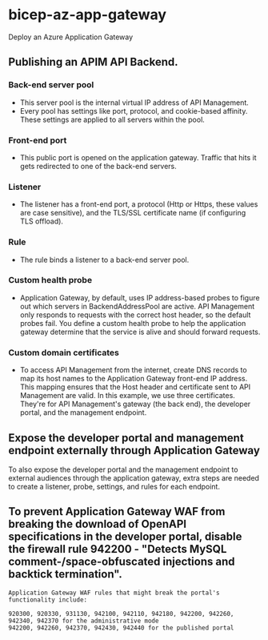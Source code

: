 # bicep-az-app-gateway
Deploy an Azure Application Gateway


## Publishing an APIM API Backend.

### Back-end server pool
- This server pool is the internal virtual IP address of API Management.
- Every pool has settings like port, protocol, and cookie-based affinity. These settings are applied to all servers within the pool.

### Front-end port
- This public port is opened on the application gateway. Traffic that hits it gets redirected to one of the back-end servers.

### Listener 
- The listener has a front-end port, a protocol (Http or Https, these values are case sensitive), and the TLS/SSL certificate name (if configuring TLS offload).

### Rule 
- The rule binds a listener to a back-end server pool.

### Custom health probe
- Application Gateway, by default, uses IP address-based probes to figure out which servers in BackendAddressPool are active. API Management only responds to requests with the correct host header, so the default probes fail. You define a custom health probe to help the application gateway determine that the service is alive and should forward requests.

### Custom domain certificates
- To access API Management from the internet, create DNS records to map its host names to the Application Gateway front-end IP address. This mapping ensures that the Host header and certificate sent to API Management are valid. In this example, we use three certificates. They're for API Management's gateway (the back end), the developer portal, and the management endpoint.


## Expose the developer portal and management endpoint externally through Application Gateway
To also expose the developer portal and the management endpoint to external audiences through the application gateway, extra steps are needed to create a listener, probe, settings, and rules for each endpoint.


## To prevent Application Gateway WAF from breaking the download of OpenAPI specifications in the developer portal, disable the firewall rule 942200 - "Detects MySQL comment-/space-obfuscated injections and backtick termination".
```
Application Gateway WAF rules that might break the portal's functionality include:

920300, 920330, 931130, 942100, 942110, 942180, 942200, 942260, 942340, 942370 for the administrative mode
942200, 942260, 942370, 942430, 942440 for the published portal
```
